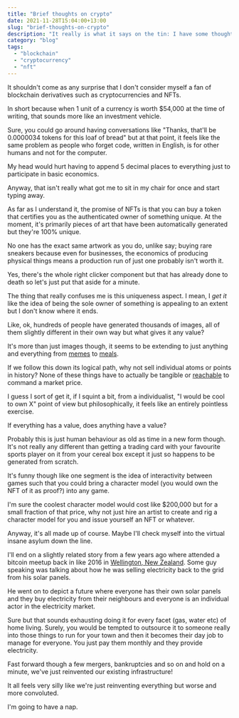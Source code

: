 ```yaml
---
title: "Brief thoughts on crypto"
date: 2021-11-28T15:04:00+13:00
slug: "brief-thoughts-on-crypto"
description: "It really is what it says on the tin: I have some thoughts about crypto"
category: "blog"
tags:
  - "blockchain"
  - "cryptocurrency"
  - "nft"
---
```


It shouldn't come as any surprise that I don't consider myself a fan of blockchain derivatives such as cryptocurrencies and NFTs.

In short because when 1 unit of a currency is worth $54,000 at the time of writing, that sounds more like an investment vehicle.

Sure, you could go around having conversations like "Thanks, that'll be 0.0000034 tokens for this loaf of bread" but at that point, it feels like the same problem as people who forget code, written in English, is for other humans and not for the computer.

My head would hurt having to append 5 decimal places to everything just to participate in basic economics.

Anyway, that isn't really what got me to sit in my chair for once and start typing away.

As far as I understand it, the promise of NFTs is that you can buy a token that certifies you as the authenticated owner of something unique. At the moment, it's primarily pieces of art that have been automatically generated but they're 100% unique.

No one has the exact same artwork as you do, unlike say; buying rare sneakers because even for businesses, the economics of producing physical things means a production run of just one probably isn't worth it.

Yes, there's the whole right clicker component but that has already done to death so let's just put that aside for a minute.

The thing that really confuses me is this uniqueness aspect. I mean, I _get it_ like the idea of being the sole owner of something is appealing to an extent but I don't know where it ends.

Like, ok, hundreds of people have generated thousands of images, all of them slightly different in their own way but what gives it any value?

It's more than just images though, it seems to be extending to just anything and everything from [memes](https://foundation.app/@DisasterGirl/~/25046) to [meals](https://twitter.com/McDonalds/status/1455174998264586243).

If we follow this down its logical path, why not sell individual atoms or points in history? None of these things have to actually be tangible or [reachable](https://www.moonestates.com/) to command a market price.

I guess I sort of get it, if I squint a bit, from a individualist, "I would be cool to own X" point of view but philosophically, it feels like an entirely pointless exercise.

If everything has a value, does anything have a value?

Probably this is just human behaviour as old as time in a new form though. It's not really any different than getting a trading card with your favourite sports player on it from your cereal box except it just so happens to be generated from scratch.

It's funny though like one segment is the idea of interactivity between games such that you could bring a character model (you would own the NFT of it as proof?) into any game.

I'm sure the coolest character model would cost like $200,000 but for a small fraction of that price, why not just hire an artist to create and rig a character model for you and issue yourself an NFT or whatever.

Anyway, it's all made up of course. Maybe I'll check myself into the virtual insane asylum down the line.

I'll end on a slightly related story from a few years ago where attended a bitcoin meetup back in like 2016 in [Wellington, New Zealand](https://en.wikipedia.org/wiki/Wellington). Some guy speaking was talking about how he was selling electricity back to the grid from his solar panels.

He went on to depict a future where everyone has their own solar panels and they buy electricity from their neighbours and everyone is an individual actor in the electricity market.

Sure but that sounds exhausting doing it for every facet (gas, water etc) of home living. Surely, you would be tempted to outsource it to someone really into those things to run for your town and then it becomes their day job to manage for everyone. You just pay them monthly and they provide electricity.

Fast forward though a few mergers, bankruptcies and so on and hold on a minute, we've just reinvented our existing infrastructure!

It all feels very silly like we're just reinventing everything but worse and more convoluted.

I'm going to have a nap.
